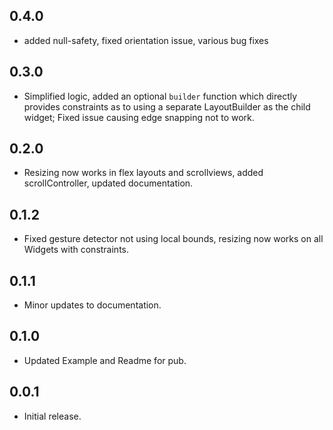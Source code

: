 ## 0.4.0

* added null-safety, fixed orientation issue, various bug fixes

## 0.3.0

* Simplified logic, added an optional `builder` function which directly provides constraints as to using a separate LayoutBuilder as the child widget; Fixed issue causing edge snapping not to work.

## 0.2.0

* Resizing now works in flex layouts and scrollviews, added scrollController, updated documentation.

## 0.1.2

* Fixed gesture detector not using local bounds, resizing now works on all Widgets with constraints.

## 0.1.1

* Minor updates to documentation.

## 0.1.0

* Updated Example and Readme for pub.

## 0.0.1

* Initial release.